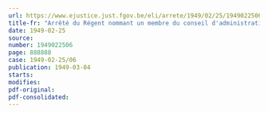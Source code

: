 ```yaml
---
url: https://www.ejustice.just.fgov.be/eli/arrete/1949/02/25/1949022506/justel
title-fr: "Arrêté du Régent nommant un membre du conseil d'administration du Fonds national d'Aide au rééquipement ménager des travailleurs, en remplacement d'un membre décédé"
date: 1949-02-25
source:
number: 1949022506
page: 888888
case: 1949-02-25/06
publication: 1949-03-04
starts:
modifies:
pdf-original:
pdf-consolidated:
---
```


